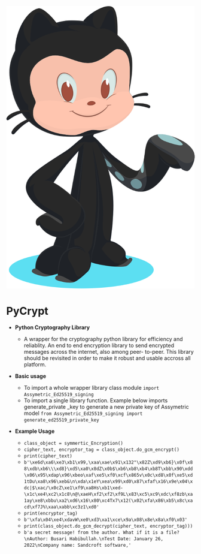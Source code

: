 ![GitHub Light](./base-octocat.svg)
# PyCrypt
- **Python Cryptography Library**
  -  A wrapper for the cryptography python library for efficiency and reliablity. An end to end encryption library to send encrypted messages across the internet, also among peer-  to-peer. This library should be revisited in order to make it robust and usable accross all platform.

- **Basic usage**
  - To import a whole wrapper library class module 
     `import Assymetric_Ed25519_signing`
  - To import a single library function. Example below imports generate_private _key to generate a new private key of Assymetric model
       `from Assymetric_Ed25519_signing import generate_ed25519_private_key`
- **Example Usage**
  - `class_object = symmertic_Encryption()`
  - `cipher_text, encryptor_tag = class_object.do_gcm_encrypt()` 
  - `print(cipher_text)`
  - `
b'\xe6d\xa6\xe3\xb1\x99,\xaa\xae\x91\x132"\x82Z\xd9\xb6}\x0f\x88\xdb\xb6\\\xd8}\xd5\xa0\x8dZ\x0b$\xb6\xb8\xb4\xb8T\xbb\x90\xdd\x06\x95\xdap\x96\xbeo\xaf\xe5\xf0\xcf\x865v\x0c\xd8\x0f\xe5\xd1tDu\xa8\x96\xeb&\n\xda\x1eY\xea\x99\xd0\x87\xfaf\x16\x9e\x04\xdc|$\xac/\x0cZ\xe1\xf9\xa8Hs\xb1\xed-\x1c\xe4\xc2\x1c8\n@\xaeH\xf2\xf2\xf9L\x83\xc5\xc9\xdc\xf8zb\xa1ay\xe8\xbbu\xa2\xd6\x16\x80\xc4Tx7\x12(\x02\xfa\x86\xb5\x8c\xacd\xf7J%\xaa\xabb\xc3z1\xd0'
`
  - `print(encryptor_tag)`
  - `b'\xfa\x04\xe4\xdavW\xe0\xd3\xa1\xce\x9a\x08\x8e\x8a\xf0\x03'`
  - `print(class_object.do_gcm_decrypt(cipher_text, encryptor_tag)))`
  - `b'a secret message! from the author. What if it is a file? \nAuthor: Busari Habibullah.\nTest Date: January 26, 2022\nCompany name: Sandcroft software,'`
